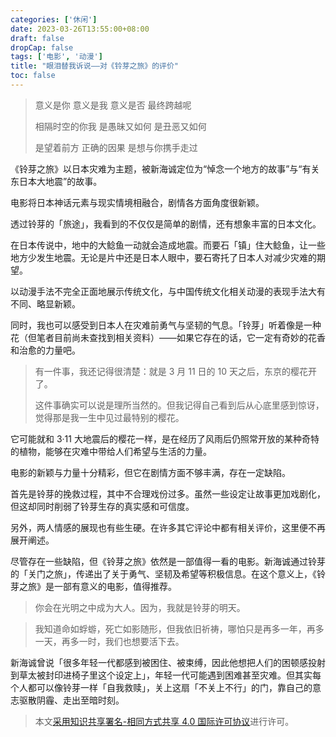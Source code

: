 ```yaml
---
categories: ['休闲']
date: 2023-03-26T13:55:00+08:00
draft: false
dropCap: false
tags: ['电影', '动漫']
title: "眼泪替我诉说——对《铃芽之旅》的评价"
toc: false
---
```


> 意义是你 意义是我 意义是否 最终跨越呢
> 
> 相隔时空的你我 是愚昧又如何 是丑恶又如何
> 
> 是望着前方 正确的因果 是想与你携手走过

《铃芽之旅》以日本灾难为主题，被新海诚定位为“悼念一个地方的故事”与“有关东日本大地震”的故事。

电影将日本神话元素与现实情境相融合，剧情各方面角度很新颖。

透过铃芽的「旅途」，我看到的不仅仅是简单的剧情，还有想象丰富的日本文化。

在日本传说中，地中的大鲶鱼一动就会造成地震。而要石「镇」住大鲶鱼，让一些地方少发生地震。无论是片中还是日本人眼中，要石寄托了日本人对减少灾难的期望。

以动漫手法不完全正面地展示传统文化，与中国传统文化相关动漫的表现手法大有不同、略显新颖。

同时，我也可以感受到日本人在灾难前勇气与坚韧的气息。「铃芽」听着像是一种花（但笔者目前尚未查找到相关资料）——如果它存在的话，它一定有奇妙的花香和治愈的力量吧。

> 有一件事，我还记得很清楚：就是 3 月 11 日的 10 天之后，东京的樱花开了。
> 
> 这件事确实可以说是理所当然的。但我记得自己看到后从心底里感到惊讶，觉得那是我一生中见过最特别的樱花。

它可能就和 3·11 大地震后的樱花一样，是在经历了风雨后仍照常开放的某种奇特的植物，能够在灾难中带给人们希望与生活的力量。

电影的新颖与力量十分精彩，但它在剧情方面不够丰满，存在一定缺陷。

首先是铃芽的挽救过程，其中不合理戏份过多。虽然一些设定让故事更加戏剧化，但这却同时削弱了铃芽生存的真实感和可信度。

另外，两人情感的展现也有些生硬。在许多其它评论中都有相关评价，这里便不再展开阐述。

尽管存在一些缺陷，但《铃芽之旅》依然是一部值得一看的电影。新海诚通过铃芽的「关门之旅」，传递出了关于勇气、坚韧及希望等积极信息。在这个意义上，《铃芽之旅》是一部有意义的电影，值得推荐。

> 你会在光明之中成为大人。因为，我就是铃芽的明天。

> 我知道命如蜉蝣，死亡如影随形，但我依旧祈祷，哪怕只是再多一年，再多一天，再多一时，我们也想要活下去。

新海诚曾说「很多年轻一代都感到被困住、被束缚，因此他想把人们的困顿感投射到草太被封印进椅子里这个设定上」，年轻一代可能遇到困难甚至灾难。但其实每个人都可以像铃芽一样「自我救赎」，关上这扇「不关上不行」的门，靠自己的意志驱散阴霾、走出至暗时刻。

> 本文[采用知识共享署名-相同方式共享 4.0 国际许可协议](https://creativecommons.org/licenses/by-sa/4.0/deed.zh)进行许可。
